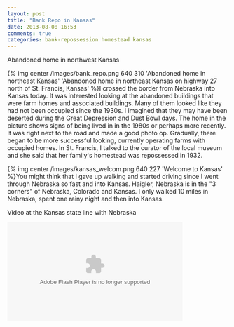 ```yaml
---
layout: post
title: "Bank Repo in Kansas"
date: 2013-08-08 16:53
comments: true
categories: bank-repossession homestead kansas
---
```

Abandoned home in northwest Kansas

{% img center /images/bank_repo.png 640 310 'Abandoned home in northeast Kansas' 'Abandoned home in northeast Kansas on highway 27 north of St. Francis, Kansas' %}I crossed the border from Nebraska into Kansas today.  It was interested looking at the abandoned buildings that were farm homes and associated buildings.  Many of them looked like they had not been occupied since the 1930s.  I imagined that they may have been deserted during the Great Depression and Dust Bowl days.  The home in the picture shows signs of being lived in in the 1980s or perhaps more recently.  It was right next to the road and made a good photo op.  Gradually, there began to be more successful looking, currently operating farms with occupied homes.  In St. Francis, I talked to the curator of the local museum and she said that her family's homestead was repossessed in 1932.

{% img center /images/kansas_welcom.png 640 227 'Welcome to Kansas'  %}You might think that I gave up walking and started driving since I went through Nebraska so fast and into Kansas.  Haigler, Nebraska is in the "3 corners" of Nebraska, Colorado and Kansas.  I only walked 10 miles in Nebraska, spent one rainy night and then into Kansas.

Video at the Kansas state line with Nebraska

<object type="application/x-shockwave-flash" width="400" height="225" data="https://www.flickr.com/apps/video/stewart.swf" classid="clsid:D27CDB6E-AE6D-11cf-96B8-444553540000"><param name="flashvars" value="intl_lang=en-US&photo_secret=9cf15202c4&photo_id=14397675997"></param><param name="movie" value="https://www.flickr.com/apps/video/stewart.swf"></param><param name="bgcolor" value="#000000"></param><param name="allowFullScreen" value="true"></param><embed type="application/x-shockwave-flash" src="https://www.flickr.com/apps/video/stewart.swf" bgcolor="#000000" allowfullscreen="true" flashvars="intl_lang=en-US&photo_secret=9cf15202c4&photo_id=14397675997" width="400" height="225"></embed></object>




